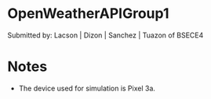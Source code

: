# OpenWeatherAPIGroup1
Submitted by: Lacson | Dizon | Sanchez | Tuazon of BSECE4

# Notes
* The device used for simulation is Pixel 3a.
